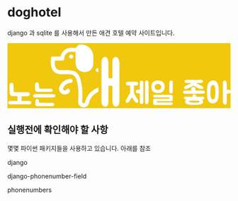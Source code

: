 # doghotel

django 과 sqlite 를 사용해서 만든 애견 호텔 예약 사이트입니다.

![logo.png](./doghotel/static/logo.png)

## 실행전에 확인해야 할 사항

몇몇 파이썬 패키지들을 사용하고 있습니다. 아래를 참조

django

django-phonenumber-field

phonenumbers
